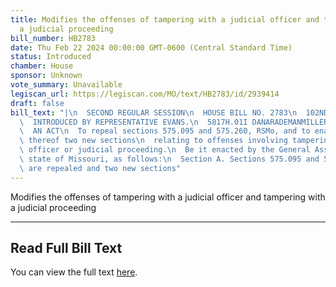 ```yaml
---
title: Modifies the offenses of tampering with a judicial officer and tampering with
  a judicial proceeding
bill_number: HB2783
date: Thu Feb 22 2024 00:00:00 GMT-0600 (Central Standard Time)
status: Introduced
chamber: House
sponsor: Unknown
vote_summary: Unavailable
legiscan_url: https://legiscan.com/MO/text/HB2783/id/2939414
draft: false
bill_text: "|\n  SECOND REGULAR SESSION\n  HOUSE BILL NO. 2783\n  102ND GENERAL ASSEMBLY\n\
  \  INTRODUCED BY REPRESENTATIVE EVANS.\n  5817H.01I DANARADEMANMILLER,ChiefClerk\n\
  \  AN ACT\n  To repeal sections 575.095 and 575.260, RSMo, and to enact in lieu\
  \ thereof two new sections\n  relating to offenses involving tampering with a judicial\
  \ officer or judicial proceeding.\n  Be it enacted by the General Assembly of the\
  \ state of Missouri, as follows:\n  Section A. Sections 575.095 and 575.260, RSMo,\
  \ are repealed and two new sections"
---
```

Modifies the offenses of tampering with a judicial officer and tampering with a judicial proceeding

---

## Read Full Bill Text

You can view the full text [here](https://legiscan.com/MO/text/HB2783/id/2939414).
